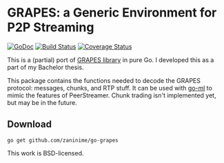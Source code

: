 # GRAPES: a Generic Environment for P2P Streaming
[![GoDoc](https://godoc.org/github.com/zaninime/go-grapes?status.svg)](https://godoc.org/github.com/zaninime/go-grapes)
[![Build Status](https://travis-ci.org/zaninime/go-grapes.svg?branch=master)](https://travis-ci.org/zaninime/go-grapes)
[![Coverage Status](https://coveralls.io/repos/github/zaninime/go-grapes/badge.svg?branch=master)](https://coveralls.io/github/zaninime/go-grapes?branch=master)

This is a (partial) port of [GRAPES library](http://peerstreamer.org/GRAPES/) in pure Go. I developed this as a part of my Bachelor thesis.

This package contains the functions needed to decode the GRAPES protocol: messages, chunks, and RTP stuff. It can be used with [go-ml](https://github.com/zaninime/go-ml) to mimic the features of PeerStreamer. Chunk trading isn't implemented yet, but may be in the future.


## Download
```shell
go get github.com/zaninime/go-grapes
```

This work is BSD-licensed.

